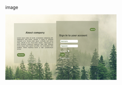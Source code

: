 image
<p>
  <img src="../Login_page/images_login/Screen Shot login.png" width="350" title="hover text">
</p>

